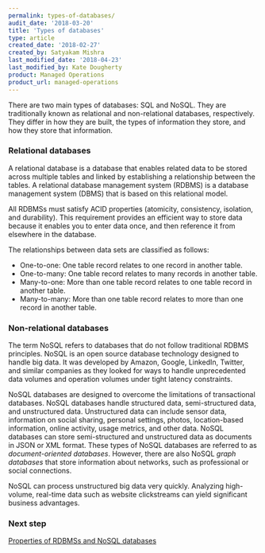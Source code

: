 ```yaml
---
permalink: types-of-databases/
audit_date: '2018-03-20'
title: 'Types of databases'
type: article
created_date: '2018-02-27'
created_by: Satyakam Mishra
last_modified_date: '2018-04-23'
last_modified_by: Kate Dougherty
product: Managed Operations
product_url: managed-operations
---
```


There are two main types of databases: SQL and NoSQL. They are traditionally
known as relational and non-relational databases, respectively. They differ in
how they are built, the types of information they store, and how they store
that information.

### Relational databases

A relational database is a database that enables related data to be stored
across multiple tables and linked by establishing a relationship between the
tables. A relational database management system (RDBMS) is a database
management system (DBMS) that is based on this relational model.

All RDBMSs must satisfy ACID properties (atomicity, consistency, isolation, and
durability). This requirement provides an efficient way to store data because
it enables you to enter data once, and then reference it from elsewhere in the
database.

The relationships between data sets are classified as follows:

- One-to-one: One table record relates to one record in another table.
- One-to-many: One table record relates to many records in another table.
- Many-to-one: More than one table record relates to one table record in
  another table.
- Many-to-many: More than one table record relates to more than one record in
  another table.

### Non-relational databases

The term NoSQL refers to databases that do not follow traditional RDBMS
principles. NoSQL is an open source database technology designed to handle big
data. It was developed by Amazon, Google, LinkedIn, Twitter, and similar
companies as they looked for ways to handle unprecedented data volumes and
operation volumes under tight latency constraints.

NoSQL databases are designed to overcome the limitations of transactional
databases. NoSQL databases handle structured data, semi-structured data, and
unstructured data. Unstructured data can include sensor data, information on
social sharing, personal settings, photos, location-based information, online
activity, usage metrics, and other data. NoSQL databases can store
semi-structured and unstructured data as documents in JSON or XML format.
These types of NoSQL databases are referred to as _document-oriented
databases_. However, there are also NoSQL _graph databases_ that store
information about networks, such as professional or social connections.   

NoSQL can process unstructured big data very quickly. Analyzing high-volume,
real-time data such as website clickstreams can yield significant business
advantages.

### Next step

[Properties of RDBMSs and NoSQL databases](/how-to/properties-of-rdbmss-and-nosql-databases/)
